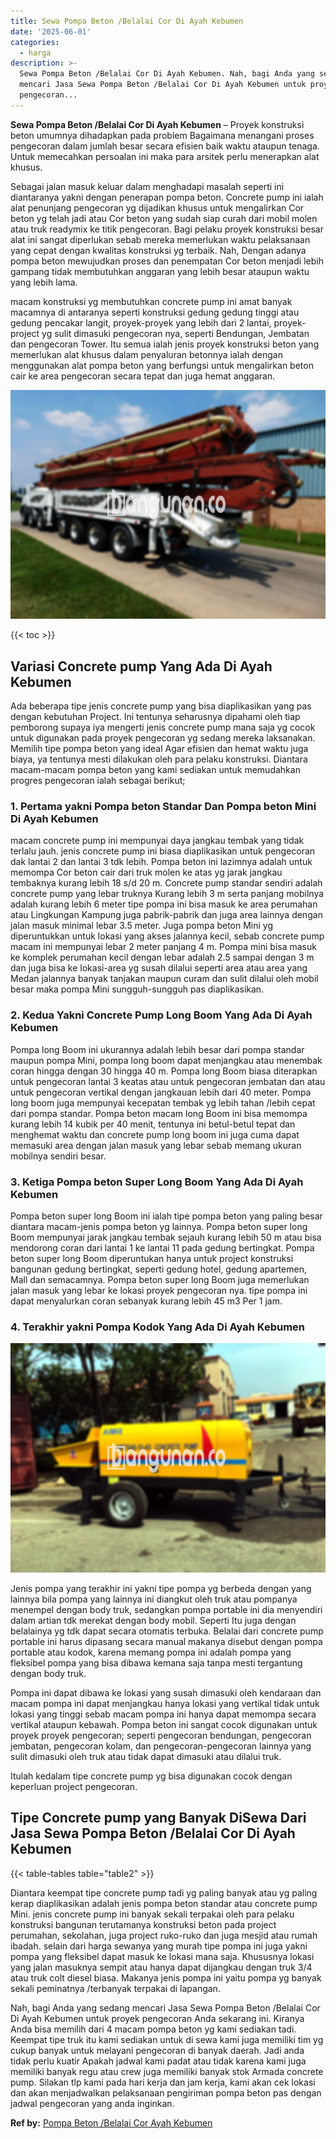 ```yaml
---
title: Sewa Pompa Beton /Belalai Cor Di Ayah Kebumen
date: '2025-06-01'
categories:
  - harga
description: >-
  Sewa Pompa Beton /Belalai Cor Di Ayah Kebumen. Nah, bagi Anda yang sedang
  mencari Jasa Sewa Pompa Beton /Belalai Cor Di Ayah Kebumen untuk proyek
  pengecoran...
---
```


**Sewa Pompa Beton /Belalai Cor Di Ayah Kebumen** – Proyek konstruksi beton umumnya dihadapkan pada problem Bagaimana menangani proses pengecoran dalam jumlah besar secara efisien baik waktu ataupun tenaga. Untuk memecahkan persoalan ini maka para arsitek perlu menerapkan alat khusus.

Sebagai jalan masuk keluar dalam menghadapi masalah seperti ini diantaranya yakni dengan penerapan pompa beton. Concrete pump ini ialah alat penunjang pengecoran yg dijadikan khusus untuk mengalirkan Cor beton yg telah jadi atau Cor beton yang sudah siap curah dari mobil molen atau truk readymix ke titik pengecoran. Bagi pelaku proyek konstruksi besar alat ini sangat diperlukan sebab mereka memerlukan waktu pelaksanaan yang cepat dengan kwalitas konstruksi yg terbaik. Nah, Dengan adanya pompa beton mewujudkan proses dan penempatan Cor beton menjadi lebih gampang tidak membutuhkan anggaran yang lebih besar ataupun waktu yang lebih lama.

macam konstruksi yg membutuhkan concrete pump ini amat banyak macamnya di antaranya seperti konstruksi gedung gedung tinggi atau gedung pencakar langit, proyek-proyek yang lebih dari 2 lantai, proyek-project yg sulit dimasuki pengecoran nya, seperti Bendungan, Jembatan dan pengecoran Tower. Itu semua ialah jenis proyek konstruksi beton yang memerlukan alat khusus dalam penyaluran betonnya ialah dengan menggunakan alat pompa beton yang berfungsi untuk mengalirkan beton cair ke area pengecoran secara tepat dan juga hemat anggaran.

![Sewa Pompa Beton /Belalai Cor Di Ayah Kebumen](/images/sewa-concrete-pump-18.png)

{{< toc >}}

## Variasi Concrete pump Yang Ada Di Ayah Kebumen

Ada beberapa tipe jenis concrete pump yang bisa diaplikasikan yang pas dengan kebutuhan Project. Ini tentunya seharusnya dipahami oleh tiap pemborong supaya iya mengerti jenis concrete pump mana saja yg cocok untuk digunakan pada proyek pengecoran yg sedang mereka laksanakan. Memilih tipe pompa beton yang ideal Agar efisien dan hemat waktu juga biaya, ya tentunya mesti dilakukan oleh para pelaku konstruksi. Diantara macam-macam pompa beton yang kami sediakan untuk memudahkan progres pengecoran ialah sebagai berikut;

### 1\. Pertama yakni Pompa beton Standar Dan Pompa beton Mini Di Ayah Kebumen

macam concrete pump ini mempunyai daya jangkau tembak yang tidak terlalu jauh. jenis concrete pump ini biasa diaplikasikan untuk pengecoran dak lantai 2 dan lantai 3 tdk lebih. Pompa beton ini lazimnya adalah untuk memompa Cor beton cair dari truk molen ke atas yg jarak jangkau tembaknya kurang lebih 18 s/d 20 m. Concrete pump standar sendiri adalah concrete pump yang lebar truknya Kurang lebih 3 m serta panjang mobilnya adalah kurang lebih 6 meter tipe pompa ini bisa masuk ke area perumahan atau Lingkungan Kampung juga pabrik-pabrik dan juga area lainnya dengan jalan masuk minimal lebar 3.5 meter. Juga pompa beton Mini yg diperuntukkan untuk lokasi yang akses jalannya kecil, sebab concrete pump macam ini mempunyai lebar 2 meter panjang 4 m. Pompa mini bisa masuk ke komplek perumahan kecil dengan lebar adalah 2.5 sampai dengan 3 m dan juga bisa ke lokasi-area yg susah dilalui seperti area atau area yang Medan jalannya banyak tanjakan maupun curam dan sulit dilalui oleh mobil besar maka pompa Mini sungguh-sungguh pas diaplikasikan.

### 2\. Kedua Yakni Concrete Pump Long Boom Yang Ada Di Ayah Kebumen

Pompa long Boom ini ukurannya adalah lebih besar dari pompa standar maupun pompa Mini, pompa long boom dapat menjangkau atau menembak coran hingga dengan 30 hingga 40 m. Pompa long Boom biasa diterapkan untuk pengecoran lantai 3 keatas atau untuk pengecoran jembatan dan atau untuk pengecoran vertikal dengan jangkauan lebih dari 40 meter. Pompa long boom juga mempunyai kecepatan tembak yg lebih tahan /lebih cepat dari pompa standar. Pompa beton macam long Boom ini bisa memompa kurang lebih 14 kubik per 40 menit, tentunya ini betul-betul tepat dan menghemat waktu dan concrete pump long boom ini juga cuma dapat memasuki area dengan jalan masuk yang lebar sebab memang ukuran mobilnya sendiri besar.

### 3\. Ketiga Pompa beton Super Long Boom Yang Ada Di Ayah Kebumen

Pompa beton super long Boom ini ialah tipe pompa beton yang paling besar diantara macam-jenis pompa beton yg lainnya. Pompa beton super long Boom mempunyai jarak jangkau tembak sejauh kurang lebih 50 m atau bisa mendorong coran dari lantai 1 ke lantai 11 pada gedung bertingkat. Pompa beton super long Boom diperuntukan hanya untuk project konstruksi bangunan gedung bertingkat, seperti gedung hotel, gedung apartemen, Mall dan semacamnya. Pompa beton super long Boom juga memerlukan jalan masuk yang lebar ke lokasi proyek pengecoran nya. tipe pompa ini dapat menyalurkan coran sebanyak kurang lebih 45 m3 Per 1 jam.

### 4\. Terakhir yakni Pompa Kodok Yang Ada Di Ayah Kebumen

![Sewa Pompa Beton /Belalai Cor Di Ayah Kebumen](/images/sewa-concrete-pump-02.png)

Jenis pompa yang terakhir ini yakni tipe pompa yg berbeda dengan yang lainnya bila pompa yang lainnya ini diangkut oleh truk atau pompanya menempel dengan body truk, sedangkan pompa portable ini dia menyendiri dalam artian tdk merekat dengan body mobil. Seperti Itu juga dengan belalainya yg tdk dapat secara otomatis terbuka. Belalai dari concrete pump portable ini harus dipasang secara manual makanya disebut dengan pompa portable atau kodok, karena memang pompa ini adalah pompa yang fleksibel pompa yang bisa dibawa kemana saja tanpa mesti tergantung dengan body truk.

Pompa ini dapat dibawa ke lokasi yang susah dimasuki oleh kendaraan dan macam pompa ini dapat menjangkau hanya lokasi yang vertikal tidak untuk lokasi yang tinggi sebab macam pompa ini hanya dapat memompa secara vertikal ataupun kebawah. Pompa beton ini sangat cocok digunakan untuk proyek proyek pengecoran; seperti pengecoran bendungan, pengecoran jembatan, pengecoran kolam, dan pengecoran-pengecoran lainnya yang sulit dimasuki oleh truk atau tidak dapat dimasuki atau dilalui truk.

Itulah kedalam tipe concrete pump yg bisa digunakan cocok dengan keperluan project pengecoran.

## Tipe Concrete pump yang Banyak DiSewa Dari Jasa Sewa Pompa Beton /Belalai Cor Di Ayah Kebumen

{{< table-tables table="table2" >}}

Diantara keempat tipe concrete pump tadi yg paling banyak atau yg paling kerap diaplikasikan adalah jenis pompa beton standar atau concrete pump Mini. jenis concrete pump ini banyak sekali terpakai oleh para pelaku konstruksi bangunan terutamanya konstruksi beton pada project perumahan, sekolahan, juga project ruko-ruko dan juga mesjid atau rumah ibadah. selain dari harga sewanya yang murah tipe pompa ini juga yakni pompa yang fleksibel dapat masuk ke lokasi mana saja. Khususnya lokasi yang jalan masuknya sempit atau hanya dapat dijangkau dengan truk 3/4 atau truk colt diesel biasa. Makanya jenis pompa ini yaitu pompa yg banyak sekali peminatnya /terbanyak terpakai di lapangan.

Nah, bagi Anda yang sedang mencari Jasa Sewa Pompa Beton /Belalai Cor Di Ayah Kebumen untuk proyek pengecoran Anda sekarang ini. Kiranya Anda bisa memilih dari 4 macam pompa beton yg kami sediakan tadi. Keempat tipe truk itu kami sediakan untuk di sewa kami juga memiliki tim yg cukup banyak untuk melayani pengecoran di banyak daerah. Jadi anda tidak perlu kuatir Apakah jadwal kami padat atau tidak karena kami juga memiliki banyak regu atau crew juga memiliki banyak stok Armada concrete pump. Silakan tlp kami pada hari kerja dan jam kerja, kami akan cek lokasi dan akan menjadwalkan pelaksanaan pengiriman pompa beton pas dengan jadwal pengecoran yang anda inginkan.

**Ref by:** [Pompa Beton /Belalai Cor Ayah Kebumen](https://id.wikipedia.org/wiki/Pompa)
